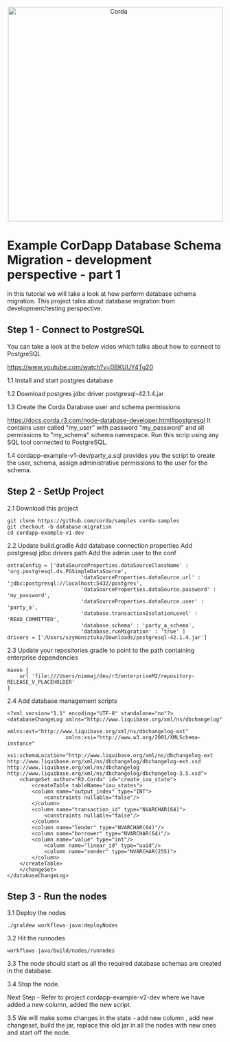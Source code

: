 <p align="center">
  <img src="https://www.corda.net/wp-content/uploads/2016/11/fg005_corda_b.png" alt="Corda" width="500">
</p>

# Example CorDapp Database Schema Migration - development perspective - part 1

In this tutorial we will take a look at how perform database schema migration. This project talks about database migration from development/testing
perspective.

## Step 1 - Connect to PostgreSQL

You can take a look at the below video which talks about how to connect to PostgreSQL

https://www.youtube.com/watch?v=0BKUUY4Tg20

1.1 Install and start postgres database

1.2 Download postgres jdbc driver postgresql-42.1.4.jar 

1.3 Create the Corda Database user and schema permissions

https://docs.corda.r3.com/node-database-developer.html#postgresql
It contains user called "my_user" with password "my_password" and all permissions to "my_schema" schema namespace. 
Run this scrip using any SQL tool connected to PostgreSQL.

1.4 cordapp-example-v1-dev/party_a.sql provides you the script to create the user, schema, assign administrative permissions to the user for the schema.


## Step 2 - SetUp Project

2.1 Download this project

    git clone https://github.com/corda/samples corda-samples
    git checkout -b database-migration
    cd cordapp-example-v1-dev
   
2.2 Update build.gradle
Add database connection properties 
Add postgresql jdbc drivers path
Add the admin user to the conf

    extraConfig = ['dataSourceProperties.dataSourceClassName' : 'org.postgresql.ds.PGSimpleDataSource',
                            'dataSourceProperties.dataSource.url' : 'jdbc:postgresql://localhost:5432/postgres',
                            'dataSourceProperties.dataSource.password' : 'my_password',
                            'dataSourceProperties.dataSource.user' : 'party_a',
                            'database.transactionIsolationLevel' : 'READ_COMMITTED',
                            'database.schema' : 'party_a_schema',
                            'database.runMigration' : 'true' ]
    drivers = ['/Users/szymonsztuka/Downloads/postgresql-42.1.4.jar']

2.3 Update your repositories.gradle to point to the path containing enterprise dependencies

    maven {
        url 'file:///Users/nimmaj/dev/r3/enterpriseM2/repository-RELEASE_V_PLACEHOLDER'
    }
    
2.4 Add database management scripts

    <?xml version="1.1" encoding="UTF-8" standalone="no"?>
    <databaseChangeLog xmlns="http://www.liquibase.org/xml/ns/dbchangelog"
                       xmlns:ext="http://www.liquibase.org/xml/ns/dbchangelog-ext"
                       xmlns:xsi="http://www.w3.org/2001/XMLSchema-instance"
                       xsi:schemaLocation="http://www.liquibase.org/xml/ns/dbchangelog-ext http://www.liquibase.org/xml/ns/dbchangelog/dbchangelog-ext.xsd http://www.liquibase.org/xml/ns/dbchangelog http://www.liquibase.org/xml/ns/dbchangelog/dbchangelog-3.5.xsd">
        <changeSet author="R3.Corda" id="create_iou_state">
            <createTable tableName="iou_states">
            <column name="output_index" type="INT">
                <constraints nullable="false"/>
            </column>
            <column name="transaction_id" type="NVARCHAR(64)">
                <constraints nullable="false"/>
            </column>
            <column name="lender" type="NVARCHAR(64)"/>
            <column name="borrower" type="NVARCHAR(64)"/>
            <column name="value" type="int"/>
                <column name="linear_id" type="uuid"/>
                <column name="sender" type="NVARCHAR(255)">
            </column>
        </createTable>
        </changeSet>
    </databaseChangeLog>
    
## Step 3 - Run the nodes
3.1 Deploy the nodes

    ./graldew workflows-java:deployNodes 
    
3.2 Hit the runnodes

    workflows-java/build/nodes/runnodes
   
3.3 The node should start as all the required database schemas are created in the database.

3.4 Stop the node.

Next Step - Refer to project cordapp-example-v2-dev where we have added a new column, added the new script.

3.5 We will make some changes in the state - add new column , add new changeset, build the jar, replace this old jar in all the nodes
with new ones and start off the node.

